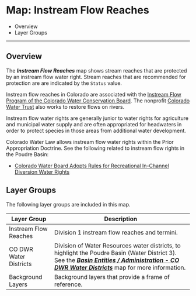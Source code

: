 # Map: Instream Flow Reaches #

*   Overview
*   Layer Groups

----------------

## Overview

The ***Instream Flow Reaches*** map shows stream reaches that
are protected by an instream flow water right.
Stream reaches that are recommended for protection are are indicated by the `Status` value.

Instream flow reaches in Colorado are associated with the
[Instream Flow Program of the Colorado Water Conservation Board](https://cwcb.colorado.gov/focus-areas/ecosystem-health/instream-flow-program).
The nonprofit [Colorado Water Trust](https://coloradowatertrust.org/) also works to restore flows on rivers.

Instream flow water rights are generally junior to water rights for agriculture and municipal water supply
and are often appropriated for headwaters in order to protect species in those areas from additional water development.

Colorado Water Law allows instream flow water rights within the Prior Appropriation Doctrine.
See the following related to instream flow rights in the Poudre Basin:

*   [Colorado Water Board Adopts Rules for Recreational In-Channel Diversion Water Rights](https://www.martindale.com/zoning-planning-land-use-law/article_Holland-Hart-LLP_28992.htm)

## Layer Groups ##

The following layer groups are included in this map.

| **Layer Group** | **Description** |
| -- | -- |
| Instream Flow Reaches | Division 1 instream flow reaches and termini. |
| CO DWR Water Districts | Division of Water Resources water districts, to highlight the Poudre Basin (Water District 3).  See the [***Basin Entities / Administration - CO DWR Water Districts***](#map/entities-codwr-waterdistricts) map for more information. |
| Background Layers | Background layers that provide a frame of reference. |
